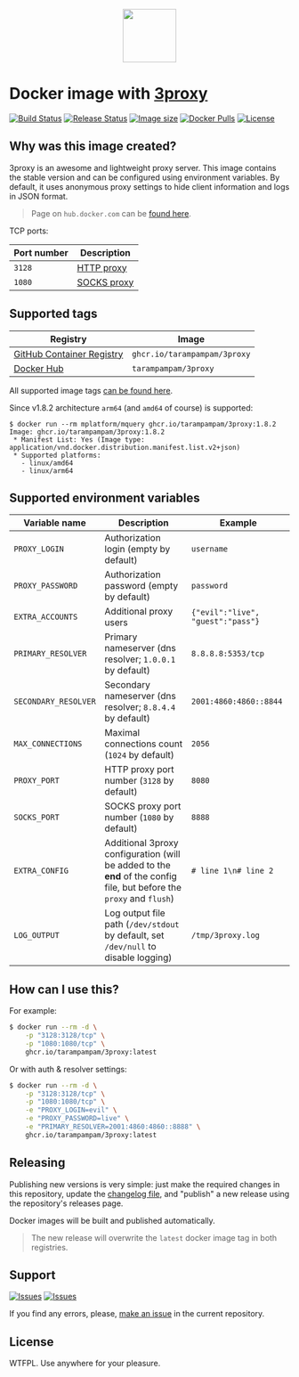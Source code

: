 <p align="center">
  <img src="https://hsto.org/webt/kp/e1/ud/kpe1udvcjss_-wtmrws-w9radke.png" width="96" alt="" />
</p>

# Docker image with [3proxy][link_3proxy]

[![Build Status][badge_build_status]][link_build_status]
[![Release Status][badge_release_status]][link_build_status]
[![Image size][badge_size_latest]][link_docker_hub]
[![Docker Pulls][badge_docker_pulls]][link_docker_hub]
[![License][badge_license]][link_license]

## Why was this image created?

3proxy is an awesome and lightweight proxy server. This image contains the stable version and can be configured using environment variables. By default, it uses anonymous proxy settings to hide client information and logs in JSON format.

> Page on `hub.docker.com` can be [found here][link_docker_hub].

TCP ports:

| Port number | Description                                             |
|-------------|---------------------------------------------------------|
| `3128`      | [HTTP proxy](https://3proxy.org/doc/man8/proxy.8.html)  |
| `1080`      | [SOCKS proxy](https://3proxy.org/doc/man8/socks.8.html) |

## Supported tags

| Registry                               | Image                        |
|----------------------------------------|------------------------------|
| [GitHub Container Registry][link_ghcr] | `ghcr.io/tarampampam/3proxy` |
| [Docker Hub][link_docker_hub]          | `tarampampam/3proxy`         |

All supported image tags [can be found here][link_docker_tags].

Since v1.8.2 architecture `arm64` (and `amd64` of course) is supported:

```shell
$ docker run --rm mplatform/mquery ghcr.io/tarampampam/3proxy:1.8.2
Image: ghcr.io/tarampampam/3proxy:1.8.2
 * Manifest List: Yes (Image type: application/vnd.docker.distribution.manifest.list.v2+json)
 * Supported platforms:
   - linux/amd64
   - linux/arm64
```

## Supported environment variables

| Variable name        | Description                                                                                                           | Example                           |
|----------------------|-----------------------------------------------------------------------------------------------------------------------|-----------------------------------|
| `PROXY_LOGIN`        | Authorization login (empty by default)                                                                                | `username`                        |
| `PROXY_PASSWORD`     | Authorization password (empty by default)                                                                             | `password`                        |
| `EXTRA_ACCOUNTS`     | Additional proxy users                                                                                                | `{"evil":"live", "guest":"pass"}` |
| `PRIMARY_RESOLVER`   | Primary nameserver (dns resolver; `1.0.0.1` by default)                                                               | `8.8.8.8:5353/tcp`                |
| `SECONDARY_RESOLVER` | Secondary nameserver (dns resolver; `8.8.4.4` by default)                                                             | `2001:4860:4860::8844`            |
| `MAX_CONNECTIONS`    | Maximal connections count (`1024` by default)                                                                         | `2056`                            |
| `PROXY_PORT`         | HTTP proxy port number (`3128` by default)                                                                            | `8080`                            |
| `SOCKS_PORT`         | SOCKS proxy port number (`1080` by default)                                                                           | `8888`                            |
| `EXTRA_CONFIG`       | Additional 3proxy configuration (will be added to the **end** of the config file, but before the `proxy` and `flush`) | `# line 1\n# line 2`              |
| `LOG_OUTPUT`         | Log output file path (`/dev/stdout` by default, set `/dev/null` to disable logging)                                   | `/tmp/3proxy.log`                 |

## How can I use this?

For example:

```bash
$ docker run --rm -d \
    -p "3128:3128/tcp" \
    -p "1080:1080/tcp" \
    ghcr.io/tarampampam/3proxy:latest
```

Or with auth & resolver settings:

```bash
$ docker run --rm -d \
    -p "3128:3128/tcp" \
    -p "1080:1080/tcp" \
    -e "PROXY_LOGIN=evil" \
    -e "PROXY_PASSWORD=live" \
    -e "PRIMARY_RESOLVER=2001:4860:4860::8888" \
    ghcr.io/tarampampam/3proxy:latest
```

## Releasing

Publishing new versions is very simple: just make the required changes in this repository, update the [changelog file](CHANGELOG.md), and "publish" a new release using the repository's releases page.

Docker images will be built and published automatically.

> The new release will overwrite the `latest` docker image tag in both registries.

## Support

[![Issues][badge_issues]][link_issues]
[![Issues][badge_pulls]][link_pulls]

If you find any errors, please, [make an issue][link_create_issue] in the current repository.

## License

WTFPL. Use anywhere for your pleasure.

[badge_build_status]:https://img.shields.io/github/actions/workflow/status/tarampampam/3proxy-docker/tests.yml?branch=master&logo=github&label=build
[badge_release_status]:https://img.shields.io/github/actions/workflow/status/tarampampam/3proxy-docker/release.yml?logo=github&label=release
[badge_release_date]:https://img.shields.io/github/release-date/tarampampam/3proxy-docker.svg?style=flat-square&maxAge=180
[badge_commits_since_release]:https://img.shields.io/github/commits-since/tarampampam/3proxy-docker/latest.svg?style=flat-square&maxAge=180
[badge_issues]:https://img.shields.io/github/issues/tarampampam/3proxy-docker.svg?style=flat-square&maxAge=180
[badge_pulls]:https://img.shields.io/github/issues-pr/tarampampam/3proxy-docker.svg?style=flat-square&maxAge=180
[badge_license]:https://img.shields.io/github/license/tarampampam/3proxy-docker.svg?longCache=true
[badge_size_latest]:https://img.shields.io/docker/image-size/tarampampam/3proxy/latest?maxAge=30
[badge_docker_pulls]:https://img.shields.io/docker/pulls/tarampampam/3proxy.svg
[link_releases]:https://github.com/tarampampam/3proxy-docker/releases
[link_commits]:https://github.com/tarampampam/3proxy-docker/commits
[link_changes_log]:https://github.com/tarampampam/3proxy-docker/blob/master/CHANGELOG.md
[link_issues]:https://github.com/tarampampam/3proxy-docker/issues
[link_pulls]:https://github.com/tarampampam/3proxy-docker/pulls
[link_build_status]:https://github.com/tarampampam/3proxy-docker/actions
[link_create_issue]:https://github.com/tarampampam/3proxy-docker/issues/new
[link_license]:https://github.com/tarampampam/3proxy-docker/blob/master/LICENSE
[link_docker_tags]:https://hub.docker.com/r/tarampampam/3proxy/tags
[link_docker_hub]:https://hub.docker.com/r/tarampampam/3proxy/
[link_ghcr]:https://github.com/tarampampam/3proxy-docker/pkgs/container/3proxy
[link_3proxy]:https://github.com/z3APA3A/3proxy
